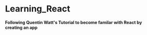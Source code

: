 # Learning_React
#### Following Quentin Watt's Tutorial to become familar with React by creating an app
